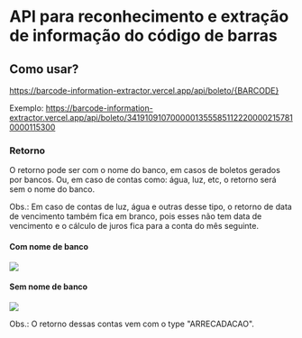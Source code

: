 # API para reconhecimento e extração de informação do código de barras

## Como usar?

https://barcode-information-extractor.vercel.app/api/boleto/{BARCODE}

Exemplo: https://barcode-information-extractor.vercel.app/api/boleto/34191091070000013555851122200002157810000115300

### Retorno

O retorno pode ser com o nome do banco, em casos de boletos gerados por bancos. Ou, em caso de contas como: água, luz, etc, o retorno será 
sem o nome do banco.

Obs.: Em caso de contas de luz, água e outras desse tipo, o retorno de data de vencimento também fica em branco, pois esses não tem data 
de vencimento e o cálculo de juros fica para a conta do mês seguinte.

#### Com nome de banco

![](https://barcode-information-extractor.vercel.app/retorno1.png)

#### Sem nome de banco

![](https://barcode-information-extractor.vercel.app/retorno2.png)

Obs.: O retorno dessas contas vem com o type "ARRECADACAO".